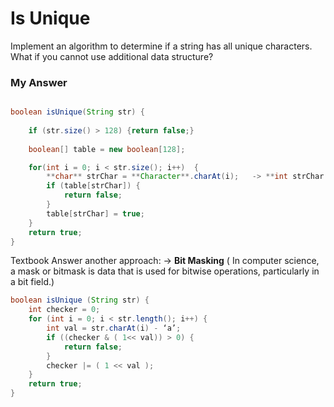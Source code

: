 # Is Unique

Implement an algorithm to determine if a string has all unique characters. What if you cannot use additional data structure?

### My Answer

```java

boolean isUnique(String str) {
	
	if (str.size() > 128) {return false;}
	
	boolean[] table = new boolean[128];

	for(int i = 0; i < str.size(); i++)  {
		**char** strChar = **Character**.charAt(i);   -> **int strChar = str.charAt(i);**
		if (table[strChar]) {
			return false;
		}
		table[strChar] = true;
	}
	return true;
}
```

Textbook Answer
another approach:  -> **Bit Masking**
( In computer science, a mask or bitmask is data that is used for bitwise operations, particularly in a bit field.) 

```java
boolean isUnique (String str) {
	int checker = 0;
	for (int i = 0; i < str.length(); i++) {
		int val = str.charAt(i) - ‘a’;
		if ((checker & ( 1<< val)) > 0) {
			return false;
		}
		checker |= ( 1 << val );
	}
	return true;
}
```
